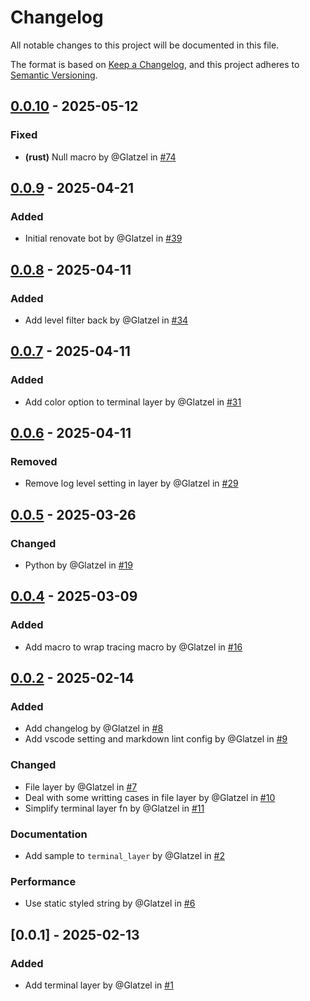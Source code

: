 # Changelog

All notable changes to this project will be documented in this file.

The format is based on [Keep a Changelog](https://keepachangelog.com/en/1.0.0/),
and this project adheres to [Semantic Versioning](https://semver.org/spec/v2.0.0.html).

## [0.0.10] - 2025-05-12

### Fixed

- **(rust)** Null macro by @Glatzel in [#74](https://github.com/Glatzel/clerk/pull/74)

## [0.0.9] - 2025-04-21

### Added

- Initial renovate bot by @Glatzel in [#39](https://github.com/Glatzel/clerk/pull/39)

## [0.0.8] - 2025-04-11

### Added

- Add level filter back by @Glatzel in [#34](https://github.com/Glatzel/clerk/pull/34)

## [0.0.7] - 2025-04-11

### Added

- Add color option to terminal layer by @Glatzel in [#31](https://github.com/Glatzel/clerk/pull/31)

## [0.0.6] - 2025-04-11

### Removed

- Remove log level setting in layer by @Glatzel in [#29](https://github.com/Glatzel/clerk/pull/29)

## [0.0.5] - 2025-03-26

### Changed

- Python by @Glatzel in [#19](https://github.com/Glatzel/clerk/pull/19)

## [0.0.4] - 2025-03-09

### Added

- Add macro to wrap tracing macro by @Glatzel in [#16](https://github.com/Glatzel/clerk/pull/16)

## [0.0.2] - 2025-02-14

### Added

- Add changelog by @Glatzel in [#8](https://github.com/Glatzel/clerk/pull/8)
- Add vscode setting and markdown lint config by @Glatzel in [#9](https://github.com/Glatzel/clerk/pull/9)

### Changed

- File layer by @Glatzel in [#7](https://github.com/Glatzel/clerk/pull/7)
- Deal with some writting cases in file layer by @Glatzel in [#10](https://github.com/Glatzel/clerk/pull/10)
- Simplify terminal layer fn by @Glatzel in [#11](https://github.com/Glatzel/clerk/pull/11)

### Documentation

- Add sample to `terminal_layer` by @Glatzel in [#2](https://github.com/Glatzel/clerk/pull/2)

### Performance

- Use static styled string by @Glatzel in [#6](https://github.com/Glatzel/clerk/pull/6)

## [0.0.1] - 2025-02-13

### Added

- Add terminal layer by @Glatzel in [#1](https://github.com/Glatzel/clerk/pull/1)

[0.0.10]: https://github.com/Glatzel/clerk/compare/v0.0.9..v0.0.10
[0.0.9]: https://github.com/Glatzel/clerk/compare/v0.0.8..v0.0.9
[0.0.8]: https://github.com/Glatzel/clerk/compare/v0.0.7..v0.0.8
[0.0.7]: https://github.com/Glatzel/clerk/compare/v0.0.6..v0.0.7
[0.0.6]: https://github.com/Glatzel/clerk/compare/v0.0.5..v0.0.6
[0.0.5]: https://github.com/Glatzel/clerk/compare/v0.0.4..v0.0.5
[0.0.4]: https://github.com/Glatzel/clerk/compare/v0.0.3..v0.0.4
[0.0.2]: https://github.com/Glatzel/clerk/compare/v0.0.1..v0.0.2

<!-- generated by git-cliff -->
